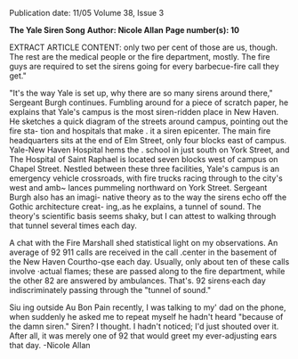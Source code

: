 Publication date: 11/05
Volume 38, Issue 3

**The Yale Siren Song**
**Author: Nicole Allan**
**Page number(s): 10**

EXTRACT ARTICLE CONTENT:
only two per cent of those are us, 
though. The rest are the medical people 
or the fire department, mostly. The fire 
guys are required to set the sirens going 
for every barbecue-fire call they get."


"It's the way Yale is set up, why there 
are so many sirens around there," 
Sergeant Burgh continues. Fumbling 
around for a piece of scratch paper, he 
explains that Yale's campus is the most 
siren-ridden place in New Haven. He 
sketches a quick diagram of the streets 
around campus, pointing out the fire sta-
tion and hospitals that make . it a siren 
epicenter. The main fire headquarters sits 
at the end of Elm Street, only four 
blocks east of campus. Yale-New Haven 
Hospital hems the . school in just south 
on York Street, and The Hospital of 
Saint Raphael is located seven blocks 
west of campus on Chapel Street. 
Nestled between these three facilities, 
Yale's campus is an emergency vehicle 
crossroads, with fire trucks racing 
through to the city's west and amb~­
lances pummeling northward on York 
Street. Sergeant Burgh also has an imagi-
native theory as to the way the sirens 
echo off the Gothic architecture 
creat-
ing,.as he explains, a tunnel of sound. 
The theory's scientific basis seems shaky, 
but I can attest to walking through that 
tunnel several times each day. 


A chat with the Fire Marshall shed 
statistical light on my observations. An 
average of 92 911 calls are received in 
the call .center in the basement of the 
New Haven Courtho-qse each day. 
Usually, only about ten of these calls 
involve ·actual flames; these are passed 
along to the fire department, while the 
other 82 are answered by ambulances. 
That's. 92 sirens·each day indiscriminately 
passing through the "tunnel of sound." 


Siu ing outside Au Bon Pain recently, 
I was talking to my' dad on the phone, 
when suddenly he asked me to repeat 
myself he hadn't heard "because of the 
damn siren." Siren? I thought. I hadn't 
noticed; I'd just shouted over it. After all, 
it was merely one of 92 that would greet 
my ever-adjusting ears that day. 
-Nicole Allan